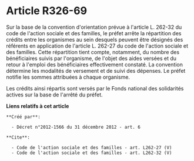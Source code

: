 # Article R326-69

Sur la base de la convention d'orientation prévue à l'article L. 262-32 du code de l'action sociale et des familles, le
préfet arrête la répartition des crédits entre les organismes au sein desquels peuvent être désignés des référents en
application de l'article L. 262-27 du code de l'action sociale et des familles. Cette répartition tient compte, notamment, du
nombre des bénéficiaires suivis par l'organisme, de l'objet des aides versées et du retour à l'emploi des bénéficiaires
effectivement constaté. La convention détermine les modalités de versement et de suivi des dépenses. Le préfet notifie les
sommes attribuées à chaque organisme. 

Les crédits ainsi répartis sont versés par le Fonds national des solidarités actives sur la base de l'arrêté du préfet.

**Liens relatifs à cet article**

	**Créé par**:

	  - Décret n°2012-1566 du 31 décembre 2012 - art. 6

	**Cite**:

	  - Code de l'action sociale et des familles - art. L262-27 (V)
	  - Code de l'action sociale et des familles - art. L262-32 (V)

